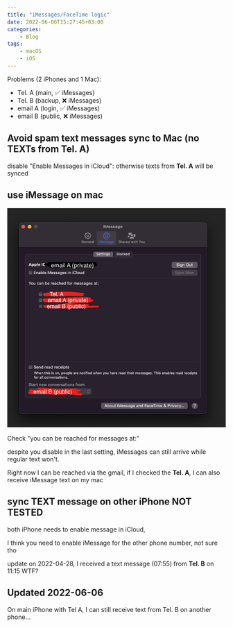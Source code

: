 ```yaml
---
title: "iMessages/FaceTime logic"
date: 2022-06-06T15:27:45+03:00
categories:
    - Blog
tags:
    - macOS
    - iOS
---
```


Problems (2 iPhones and 1 Mac):

* Tel. A (main,  :white_check_mark: iMessages)
* Tel. B (backup, :x: iMessages)
* email A (login, :white_check_mark: iMessages)
* email B (public, :x: iMessages)

## Avoid spam text messages sync to Mac (no TEXTs from Tel. A)

disable "Enable Messages in iCloud": otherwise texts from **Tel. A** will be synced 

## use iMessage on mac

![](/images/imessage_mac_setting.png)

Check "you can be reached for messages at:"

despite you disable in the last setting, iMessages can still arrive while regular text won't.

Right now I can be reached via the gmail, if I checked the **Tel. A**, I can also receive iMessage text on my mac

## sync TEXT message on other iPhone NOT TESTED

both iPhone needs to enable message in iCloud,

I think you need to enable iMessage for the other phone number, not sure tho

update on 2022-04-28, I received a text message (07:55) from **Tel. B** on 11:15 WTF?

## Updated 2022-06-06

On main iPhone with Tel A, I can still receive text from Tel. B on another phone...


